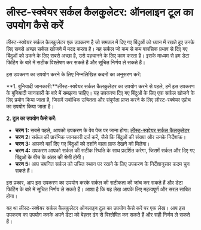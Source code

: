 लीस्ट-स्क्वेयर सर्कल कैलकुलेटर: ऑनलाइन टूल का उपयोग कैसे करें
=============================================================

लीस्ट-स्क्वेयर सर्कल कैलकुलेटर एक उपकरण है जो समतल में दिए गए बिंदुओं को ध्यान में रखते हुए उनके लिए सबसे अच्छा सर्कल खोजने में मदद करता है। यह सर्कल जो कम से कम वापसिक प्रभाव से दिए गए बिंदुओं को ढकने के लिए सबसे अच्छा है, उसे पहचानने के लिए काम करता है। इसके माध्यम से हम डेटा फिटिंग के बारे में सटीक विश्लेषण कर सकते हैं और सूचित निर्णय ले सकते हैं।

इस उपकरण का उपयोग करने के लिए निम्नलिखित कदमों का अनुसरण करें:

**1. बुनियादी जानकारी:**लीस्ट-स्क्वेयर सर्कल कैलकुलेटर का उपयोग करने से पहले, हमें इस उपकरण के बुनियादी जानकारी के बारे में समझना चाहिए। यह उपकरण दिए गए बिंदुओं के लिए एक सर्कल खोजने के लिए प्रयोग किया जाता है, जिसमें सर्वाधिक उचितता और संपूर्णता प्राप्त करने के लिए लीस्ट-स्क्वेयर एप्रोच का उपयोग किया जाता है।

**2. टूल का उपयोग कैसे करें:**

- **चरण 1:** सबसे पहले, आपको उपकरण के वेब पेज पर जाना होगा: [लीस्ट-स्क्वेयर सर्कल कैलकुलेटर](https://www.onlinecalculatorsfree.com/hi/math/circle-least-squares-calculator.html)
- **चरण 2:** सर्कल की प्रारंभिक जानकारी दर्ज करें, जैसे कि बिंदुओं की संख्या और उनके निर्देशांक।
- **चरण 3:** आपको वहाँ दिए गए बिंदुओं को दर्शाने वाला ग्राफ देखने को मिलेगा।
- **चरण 4:** उपकरण आपको सर्कल की सटीक स्थिति के साथ प्रदर्शित करेगा, जिसमें सर्कल और दिए गए बिंदुओं के बीच के अंतर की श्रेणी होगी।
- **चरण 5:** आप चयनित सर्कल को उचित स्थान पर रखने के लिए उपकरण के निर्देशानुसार कदम चुन सकते हैं।

इस प्रकार, आप इस उपकरण का उपयोग करके सर्कल की सटीकता की जांच कर सकते हैं और डेटा फिटिंग के बारे में सूचित निर्णय ले सकते हैं। आशा है कि यह लेख आपके लिए महत्वपूर्ण और सरल साबित होगा।

यह था लीस्ट-स्क्वेयर सर्कल कैलकुलेटर ऑनलाइन टूल का उपयोग कैसे करें पर एक लेख। आप इस उपकरण का उपयोग करके अपने डेटा को बेहतर ढंग से विश्लेषित कर सकते हैं और सही निर्णय ले सकते हैं।
